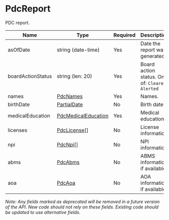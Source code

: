 # PdcReport

PDC report.

| Name | Type | Required | Description |
| - | - | - | - |
| asOfDate | string (date-time) | Yes | Date the report was generated. |
| boardActionStatus | string (len: 20) | Yes | Board action status. One of: `Cleared`, `Alerted` |
| names | [PdcNames](pdc-names.md) | Yes | Names. |
| birthDate | [PartialDate](../partial-date.md) | No | Birth date. |
| medicalEducation | [PdcMedicalEducation](pdc-medical-education.md) | Yes | Medical education. |
| licenses | [PdcLicense](pdc-license.md)[] | No | License information. |
| npi | [PdcNpi](pdc-npi.md)[] | No | NPI information. |
| abms | [PdcAbms](pdc-abms.md) | No | ABMS information, if available. |
| aoa | [PdcAoa](pdc-aoa.md) | No | AOA information, if available. |

*Note: Any fields marked as deprecated will be removed in a future version of the API. New code should not rely on these fields. Existing code should be updated to use alternative fields.*
